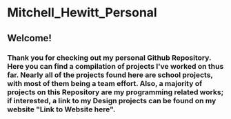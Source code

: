 # Mitchell_Hewitt_Personal

## **Welcome!**

### Thank you for checking out my personal Github Repository. Here you can find a compilation of projects I've worked on thus far. Nearly all of the projects found here are school projects, with most of them being a team effort. Also, a majority of projects on this Repository are my programming related works; if interested, a link to my Design projects can be found on my website "Link to Website here".
